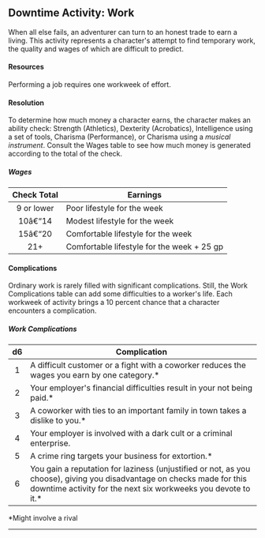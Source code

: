 ﻿## Downtime Activity: Work

When all else fails, an adventurer can turn to an honest trade to earn a living. This activity represents a character's attempt to find temporary work, the quality and wages of which are difficult to predict.

#### Resources

Performing a job requires one workweek of effort.

#### Resolution

To determine how much money a character earns, the character makes an ability check: Strength (Athletics), Dexterity (Acrobatics), Intelligence using a set of tools, Charisma (Performance), or Charisma using a *musical instrument*. Consult the Wages table to see how much money is generated according to the total of the check.

##### Wages
| Check Total | Earnings                                   |
|:-----------:|--------------------------------------------|
|  9 or lower | Poor lifestyle for the week                |
|    10â€“14    | Modest lifestyle for the week              |
|    15â€“20    | Comfortable lifestyle for the week         |
|     21+     | Comfortable lifestyle for the week + 25 gp |

#### Complications

Ordinary work is rarely filled with significant complications. Still, the Work Complications table can add some difficulties to a worker's life. Each workweek of activity brings a 10 percent chance that a character encounters a complication.

##### Work Complications
|  d6 | Complication                                                                                                                                                                            |
|:---:|-----------------------------------------------------------------------------------------------------------------------------------------------------------------------------------------|
|  1  | A difficult customer or a fight with a coworker reduces the wages you earn by one category.*                                                                                            |
|  2  | Your employer's financial difficulties result in your not being paid.*                                                                                                                  |
|  3  | A coworker with ties to an important family in town takes a dislike to you.*                                                                                                            |
|  4  | Your employer is involved with a dark cult or a criminal enterprise.                                                                                                                    |
|  5  | A crime ring targets your business for extortion.*                                                                                                                                      |
|  6  | You gain a reputation for laziness (unjustified or not, as you choose), giving you disadvantage on checks made for this downtime activity for the next six workweeks you devote to it.* |
*Might involve a rival

---

